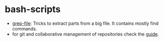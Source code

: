 # bash-scripts

- [grep-file](https://github.com/jtirana98/bash-scripts/blob/main/grep-file.md): Tricks to extract parts from a big file. It contains mostly find commands.
- for git and collaborative management of repositories check the [guide](https://github.com/daislab/git-rules). 
